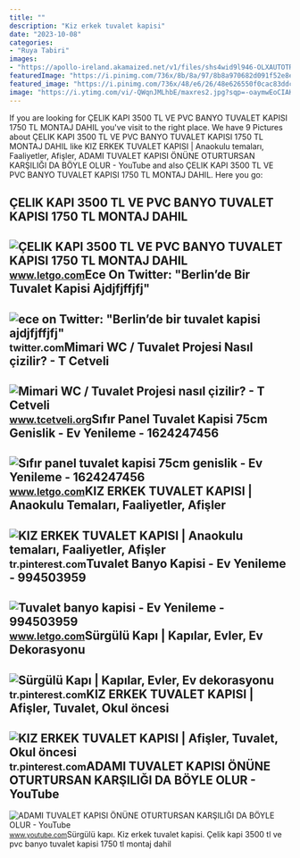 ```yaml
---
title: ""
description: "Kiz erkek tuvalet kapisi"
date: "2023-10-08"
categories:
- "Ruya Tabiri"
images:
- "https://apollo-ireland.akamaized.net/v1/files/shs4wid9l946-OLXAUTOTR/image"
featuredImage: "https://i.pinimg.com/736x/8b/8a/97/8b8a970682d091f52e8e6b716e64b1a7.jpg"
featured_image: "https://i.pinimg.com/736x/48/e6/26/48e626550f0cac83ddc4514614565fef.jpg"
image: "https://i.ytimg.com/vi/-QWqnJMLhbE/maxres2.jpg?sqp=-oaymwEoCIAKENAF8quKqQMcGADwAQH4AbYIgAKAD4oCDAgAEAEYVyBBKHIwDw==&amp;rs=AOn4CLDwt4HBBEsM-fUo-vvWcQZfz7MFbg"
---
```


If you are looking for ÇELIK KAPI 3500 TL VE PVC BANYO TUVALET KAPISI 1750 TL MONTAJ DAHIL you've visit to the right place. We have 9 Pictures about ÇELIK KAPI 3500 TL VE PVC BANYO TUVALET KAPISI 1750 TL MONTAJ DAHIL like KIZ ERKEK TUVALET KAPISI | Anaokulu temaları, Faaliyetler, Afişler, ADAMI TUVALET KAPISI ÖNÜNE OTURTURSAN KARŞILIĞI DA BÖYLE OLUR - YouTube and also ÇELIK KAPI 3500 TL VE PVC BANYO TUVALET KAPISI 1750 TL MONTAJ DAHIL. Here you go:

ÇELIK KAPI 3500 TL VE PVC BANYO TUVALET KAPISI 1750 TL MONTAJ DAHIL
-------------------------------------------------------------------

 ![ÇELIK KAPI 3500 TL VE PVC BANYO TUVALET KAPISI 1750 TL MONTAJ DAHIL](https://apollo-ireland.akamaized.net/v1/files/shs4wid9l946-OLXAUTOTR/image) <small>www.letgo.com</small>Ece On Twitter: "Berlin’de Bir Tuvalet Kapisi Ajdjfjffjfj"
----------------------------------------------------------

 ![ece on Twitter: "Berlin’de bir tuvalet kapisi ajdjfjffjfj"](https://pbs.twimg.com/media/FwqAtEbXgAAimMr.jpg) <small>twitter.com</small>Mimari WC / Tuvalet Projesi Nasıl çizilir? - T Cetveli
------------------------------------------------------

 ![Mimari WC / Tuvalet Projesi nasıl çizilir? - T Cetveli](https://www.tcetveli.org/wp-content/uploads/2022/01/tuvalet-projesi.jpg) <small>www.tcetveli.org</small>Sıfır Panel Tuvalet Kapisi 75cm Genislik - Ev Yenileme - 1624247456
-------------------------------------------------------------------

 ![Sıfır panel tuvalet kapisi 75cm genislik - Ev Yenileme - 1624247456](https://apollo-ireland.akamaized.net/v1/files/3bcxm0h8w5jj1-OLXAUTOTR/image) <small>www.letgo.com</small>KIZ ERKEK TUVALET KAPISI | Anaokulu Temaları, Faaliyetler, Afişler
------------------------------------------------------------------

 ![KIZ ERKEK TUVALET KAPISI | Anaokulu temaları, Faaliyetler, Afişler](https://i.pinimg.com/originals/18/e2/17/18e21763760800ac7bfdd87a99309692.jpg) <small>tr.pinterest.com</small>Tuvalet Banyo Kapisi - Ev Yenileme - 994503959
----------------------------------------------

 ![Tuvalet banyo kapisi - Ev Yenileme - 994503959](https://apollo-ireland.akamaized.net/v1/files/73vlknvai0jg1-LETTR/image) <small>www.letgo.com</small>Sürgülü Kapı | Kapılar, Evler, Ev Dekorasyonu
---------------------------------------------

 ![Sürgülü Kapı | Kapılar, Evler, Ev dekorasyonu](https://i.pinimg.com/736x/8b/8a/97/8b8a970682d091f52e8e6b716e64b1a7.jpg) <small>tr.pinterest.com</small>KIZ ERKEK TUVALET KAPISI | Afişler, Tuvalet, Okul öncesi
--------------------------------------------------------

 ![KIZ ERKEK TUVALET KAPISI | Afişler, Tuvalet, Okul öncesi](https://i.pinimg.com/736x/48/e6/26/48e626550f0cac83ddc4514614565fef.jpg) <small>tr.pinterest.com</small>ADAMI TUVALET KAPISI ÖNÜNE OTURTURSAN KARŞILIĞI DA BÖYLE OLUR - YouTube
-----------------------------------------------------------------------

 ![ADAMI TUVALET KAPISI ÖNÜNE OTURTURSAN KARŞILIĞI DA BÖYLE OLUR - YouTube](https://i.ytimg.com/vi/-QWqnJMLhbE/maxres2.jpg?sqp=-oaymwEoCIAKENAF8quKqQMcGADwAQH4AbYIgAKAD4oCDAgAEAEYVyBBKHIwDw==&rs=AOn4CLDwt4HBBEsM-fUo-vvWcQZfz7MFbg) <small>www.youtube.com</small>Sürgülü kapı. Kiz erkek tuvalet kapisi. Çelik kapi 3500 tl ve pvc banyo tuvalet kapisi 1750 tl montaj dahil
